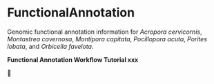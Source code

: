 # FunctionalAnnotation

Genomic functional annotation information for *Acropora cervicornis*, *Montastrea cavernosa*, *Montipora capitata*, *Pocillopora acuta*, *Porites lobata*, and *Orbicella favelota*. 

**Functional Annotation Workflow Tutorial xxx**

:whale:
